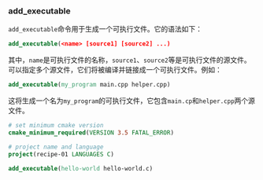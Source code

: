 ### add_executable

`add_executable`命令用于生成一个可执行文件。它的语法如下：

```cmake
add_executable(<name> [source1] [source2] ...)
```

其中，`name`是可执行文件的名称，`source1`、`source2`等是可执行文件的源文件。可以指定多个源文件，它们将被编译并链接成一个可执行文件。例如：

```cmake
add_executable(my_program main.cpp helper.cpp)
```

这将生成一个名为`my_program`的可执行文件，它包含`main.cp`和`helper.cpp`两个源文件。

```cmake
# set minimum cmake version
cmake_minimum_required(VERSION 3.5 FATAL_ERROR)

# project name and language
project(recipe-01 LANGUAGES C)

add_executable(hello-world hello-world.c)
```